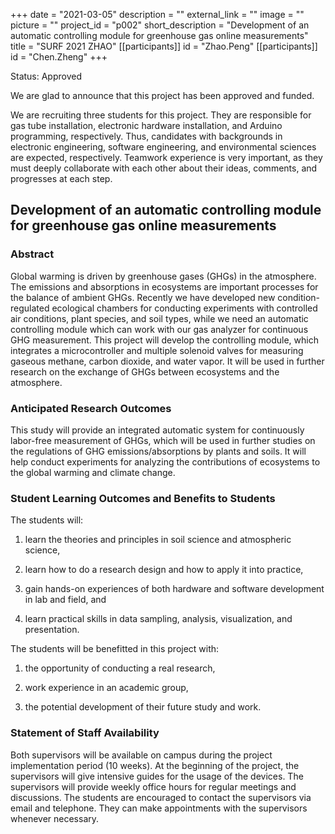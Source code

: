 +++
date = "2021-03-05"
description = ""
external_link = ""
image = ""
picture = ""
project_id = "p002"
short_description = "Development of an automatic controlling module for greenhouse gas online measurements"
title = "SURF 2021 ZHAO"
[[participants]]
    id = "Zhao.Peng"
[[participants]]
    id = "Chen.Zheng"
+++

Status: Approved

We are glad to announce that this project has been approved and funded.

We are recruiting three students for this project. They are responsible for gas tube installation, electronic hardware installation, and Arduino programming, respectively. Thus, candidates with backgrounds in electronic engineering, software engineering, and environmental sciences are expected, respectively. Teamwork experience is very important, as they must deeply collaborate with each other about their ideas, comments, and progresses at each step.

## Development of an automatic controlling module for greenhouse gas online measurements

### Abstract

Global warming is driven by greenhouse gases (GHGs) in the atmosphere. The emissions and absorptions in ecosystems are important processes for the balance of ambient GHGs. Recently we have developed new condition-regulated ecological chambers for conducting experiments with controlled air conditions, plant species, and soil types, while we need an automatic controlling module which can work with our gas analyzer for continuous GHG measurement. This project will develop the controlling module, which integrates a microcontroller and multiple solenoid valves for measuring gaseous methane, carbon dioxide, and water vapor. It will be used in further research on the exchange of GHGs between ecosystems and the atmosphere.

### Anticipated Research Outcomes

This study will provide an integrated automatic system for continuously labor-free measurement of GHGs, which will be used in further studies on the regulations of GHG emissions/absorptions by plants and soils. It will help conduct experiments for analyzing the contributions of ecosystems to the global warming and climate change.

### Student Learning Outcomes and Benefits to Students 

The students will:

1. learn the theories and principles in soil science and atmospheric science,

2. learn how to do a research design and how to apply it into practice,

3. gain hands-on experiences of both hardware and software development in lab and field, and

4. learn practical skills in data sampling, analysis, visualization, and presentation.

The students will be benefitted in this project with:

1. the opportunity of conducting a real research,

2. work experience in an academic group,

3. the potential development of their future study and work. 

### Statement of Staff Availability

Both supervisors will be available on campus during the project implementation period (10 weeks). At the beginning of the project, the supervisors will give intensive guides for the usage of the devices. The supervisors will provide weekly office hours for regular meetings and discussions. The students are encouraged to contact the supervisors via email and telephone. They can make appointments with the supervisors whenever necessary.
